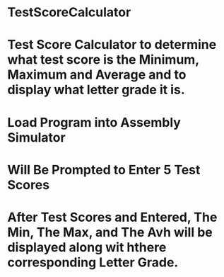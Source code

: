 # TestScoreCalculator

# Test Score Calculator to determine what test score is the Minimum, Maximum and Average and to display what letter grade it is.

# Load Program into Assembly Simulator

# Will Be Prompted to Enter 5 Test Scores

# After Test Scores and Entered, The Min, The Max, and The Avh will be displayed along wit hthere corresponding Letter Grade.
